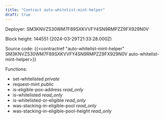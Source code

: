 ```yaml
---
title: "Contract auto-whitelist-mint-helper"
draft: true
---
```

Deployer: SM3KNVZS30WM7F89SXKVVFY4SN9RMPZZ9FX929N0V


 



Block height: 144551 (2024-03-29T21:33:28.000Z)

Source code: {{<contractref "auto-whitelist-mint-helper" SM3KNVZS30WM7F89SXKVVFY4SN9RMPZZ9FX929N0V auto-whitelist-mint-helper>}}

Functions:

* set-whitelisted _private_
* request-mint _public_
* is-eligible-pox-address _read_only_
* is-whitelisted _read_only_
* is-whitelisted-or-eligible _read_only_
* was-stacking-in-eligible-pool _read_only_
* was-stacking-in-eligible-pool-height _read_only_
